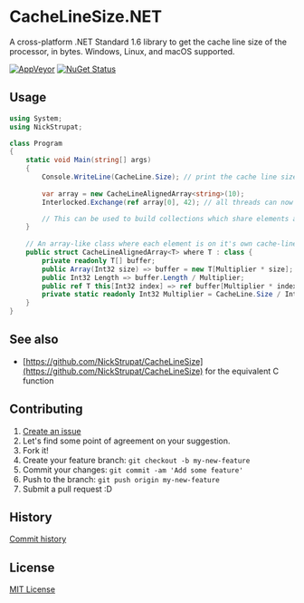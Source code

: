 # CacheLineSize.NET
A cross-platform .NET Standard 1.6 library to get the cache line size of the processor, in bytes. Windows, Linux, and macOS supported.

[![AppVeyor](https://img.shields.io/appveyor/ci/NickStrupat/cachelinesize-net.svg)](https://ci.appveyor.com/project/NickStrupat/cachelinesize-net)
[![NuGet Status](http://img.shields.io/nuget/v/CacheLine.Size.svg?style=flat)](https://www.nuget.org/packages/CacheLine.Size/)

## Usage

```csharp
using System;
using NickStrupat;

class Program
{
    static void Main(string[] args)
    {
        Console.WriteLine(CacheLine.Size); // print the cache line size in bytes
        
        var array = new CacheLineAlignedArray<string>(10);
        Interlocked.Exchange(ref array[0], 42); // all threads can now see the latest value at `array[0]` without risk of false-sharing

        // This can be used to build collections which share elements across threads at the fastest possible synchronization.
    }
    
    // An array-like class where each element is on it's own cache-line. This is a building block for avoiding false-sharing.
    public struct CacheLineAlignedArray<T> where T : class {
        private readonly T[] buffer;
        public Array(Int32 size) => buffer = new T[Multiplier * size];
        public Int32 Length => buffer.Length / Multiplier;
        public ref T this[Int32 index] => ref buffer[Multiplier * index];
        private static readonly Int32 Multiplier = CacheLine.Size / IntPtr.Size;
    }
}
```

## See also

- [https://github.com/NickStrupat/CacheLineSize](https://github.com/NickStrupat/CacheLineSize) for the equivalent C function

## Contributing

1. [Create an issue](https://github.com/NickStrupat/CacheLineSize.NET/issues/new)
2. Let's find some point of agreement on your suggestion.
3. Fork it!
4. Create your feature branch: `git checkout -b my-new-feature`
5. Commit your changes: `git commit -am 'Add some feature'`
6. Push to the branch: `git push origin my-new-feature`
7. Submit a pull request :D

## History

[Commit history](https://github.com/NickStrupat/CacheLineSize.NET/commits/master)

## License

[MIT License](https://github.com/NickStrupat/CacheLineSize.NET/blob/master/LICENSE)

